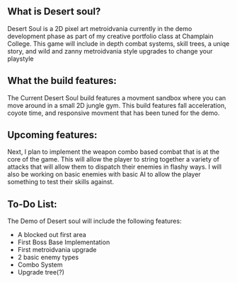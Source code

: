 ## What is Desert soul?

Desert Soul is a 2D pixel art metroidvania currently in the demo development phase as part of my creative portfolio class at Champlain College. This game will include in depth combat systems, skill trees, a uniqe story, and wild and zanny metroidvania style upgrades to change your playstyle

## What the build features:

The Current Desert Soul build features a movment sandbox where you can move around in a small 2D jungle gym. This build features fall acceleration, coyote time, and responsive movment that has been tuned for the demo.

## Upcoming features:

Next, I plan to implement the weapon combo based combat that is at the core of the game. This will allow the player to string together a variety of attacks that will allow them to dispatch their enemies in flashy ways. I will also be working on basic enemies with basic AI to allow the player something to test their skills against.

## To-Do List:

The Demo of Desert soul will include the following features:

- A blocked out first area
- First Boss Base Implementation
- First metroidvania upgrade
- 2 basic enemy types
- Combo System
- Upgrade tree(?)


